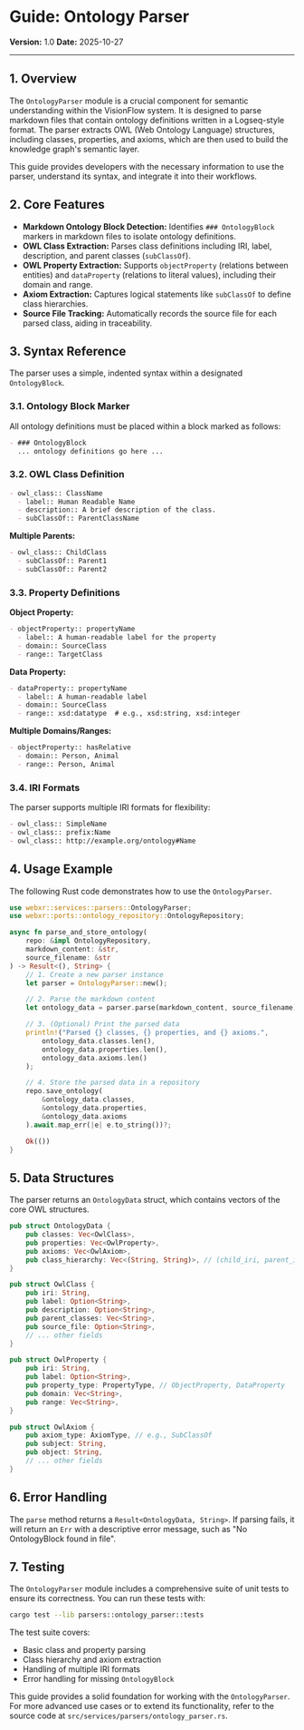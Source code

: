 # Guide: Ontology Parser

**Version:** 1.0
**Date:** 2025-10-27

---

## 1. Overview

The `OntologyParser` module is a crucial component for semantic understanding within the VisionFlow system. It is designed to parse markdown files that contain ontology definitions written in a Logseq-style format. The parser extracts OWL (Web Ontology Language) structures, including classes, properties, and axioms, which are then used to build the knowledge graph's semantic layer.

This guide provides developers with the necessary information to use the parser, understand its syntax, and integrate it into their workflows.

## 2. Core Features

-   **Markdown Ontology Block Detection:** Identifies `### OntologyBlock` markers in markdown files to isolate ontology definitions.
-   **OWL Class Extraction:** Parses class definitions including IRI, label, description, and parent classes (`subClassOf`).
-   **OWL Property Extraction:** Supports `objectProperty` (relations between entities) and `dataProperty` (relations to literal values), including their domain and range.
-   **Axiom Extraction:** Captures logical statements like `subClassOf` to define class hierarchies.
-   **Source File Tracking:** Automatically records the source file for each parsed class, aiding in traceability.

## 3. Syntax Reference

The parser uses a simple, indented syntax within a designated `OntologyBlock`.

### 3.1. Ontology Block Marker

All ontology definitions must be placed within a block marked as follows:

```markdown
- ### OntologyBlock
  ... ontology definitions go here ...
```

### 3.2. OWL Class Definition

```markdown
- owl_class:: ClassName
  - label:: Human Readable Name
  - description:: A brief description of the class.
  - subClassOf:: ParentClassName
```

**Multiple Parents:**

```markdown
- owl_class:: ChildClass
  - subClassOf:: Parent1
  - subClassOf:: Parent2
```

### 3.3. Property Definitions

**Object Property:**

```markdown
- objectProperty:: propertyName
  - label:: A human-readable label for the property
  - domain:: SourceClass
  - range:: TargetClass
```

**Data Property:**

```markdown
- dataProperty:: propertyName
  - label:: A human-readable label
  - domain:: SourceClass
  - range:: xsd:datatype  # e.g., xsd:string, xsd:integer
```

**Multiple Domains/Ranges:**

```markdown
- objectProperty:: hasRelative
  - domain:: Person, Animal
  - range:: Person, Animal
```

### 3.4. IRI Formats

The parser supports multiple IRI formats for flexibility:

```markdown
- owl_class:: SimpleName
- owl_class:: prefix:Name
- owl_class:: http://example.org/ontology#Name
```

## 4. Usage Example

The following Rust code demonstrates how to use the `OntologyParser`.

```rust
use webxr::services::parsers::OntologyParser;
use webxr::ports::ontology_repository::OntologyRepository;

async fn parse_and_store_ontology(
    repo: &impl OntologyRepository,
    markdown_content: &str,
    source_filename: &str
) -> Result<(), String> {
    // 1. Create a new parser instance
    let parser = OntologyParser::new();

    // 2. Parse the markdown content
    let ontology_data = parser.parse(markdown_content, source_filename)?;

    // 3. (Optional) Print the parsed data
    println!("Parsed {} classes, {} properties, and {} axioms.",
        ontology_data.classes.len(),
        ontology_data.properties.len(),
        ontology_data.axioms.len()
    );

    // 4. Store the parsed data in a repository
    repo.save_ontology(
        &ontology_data.classes,
        &ontology_data.properties,
        &ontology_data.axioms
    ).await.map_err(|e| e.to_string())?;

    Ok(())
}
```

## 5. Data Structures

The parser returns an `OntologyData` struct, which contains vectors of the core OWL structures.

```rust
pub struct OntologyData {
    pub classes: Vec<OwlClass>,
    pub properties: Vec<OwlProperty>,
    pub axioms: Vec<OwlAxiom>,
    pub class_hierarchy: Vec<(String, String)>, // (child_iri, parent_iri)
}

pub struct OwlClass {
    pub iri: String,
    pub label: Option<String>,
    pub description: Option<String>,
    pub parent_classes: Vec<String>,
    pub source_file: Option<String>,
    // ... other fields
}

pub struct OwlProperty {
    pub iri: String,
    pub label: Option<String>,
    pub property_type: PropertyType, // ObjectProperty, DataProperty
    pub domain: Vec<String>,
    pub range: Vec<String>,
}

pub struct OwlAxiom {
    pub axiom_type: AxiomType, // e.g., SubClassOf
    pub subject: String,
    pub object: String,
    // ... other fields
}
```

## 6. Error Handling

The `parse` method returns a `Result<OntologyData, String>`. If parsing fails, it will return an `Err` with a descriptive error message, such as "No OntologyBlock found in file".

## 7. Testing

The `OntologyParser` module includes a comprehensive suite of unit tests to ensure its correctness. You can run these tests with:

```bash
cargo test --lib parsers::ontology_parser::tests
```

The test suite covers:
-   Basic class and property parsing
-   Class hierarchy and axiom extraction
-   Handling of multiple IRI formats
-   Error handling for missing `OntologyBlock`

This guide provides a solid foundation for working with the `OntologyParser`. For more advanced use cases or to extend its functionality, refer to the source code at `src/services/parsers/ontology_parser.rs`.